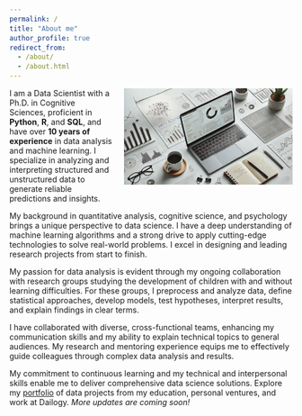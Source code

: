 ```yaml
---
permalink: /
title: "About me"
author_profile: true
redirect_from: 
  - /about/
  - /about.html
---
```


<head>
    <link rel="icon" href="/assets/favicon.png" type="image/x-icon">
</head>

<div style="float: right; margin-left: 20px;">
    <img src="/images/img_about_page_3.jpg" alt="Image About Page" width="300">
</div>

I am a Data Scientist with a Ph.D. in Cognitive Sciences, proficient in **Python**, **R**, and **SQL**, and have over 
**10 years of experience** in data analysis and machine learning. I specialize in analyzing and interpreting structured and unstructured data to generate reliable predictions and insights.

My background in quantitative analysis, cognitive science, and psychology brings a unique perspective to data science. I have a deep understanding of machine learning algorithms and a strong drive to apply cutting-edge technologies to solve real-world problems. I excel in designing and leading research projects from start to finish.

My passion for data analysis is evident through my ongoing collaboration with research groups studying the development of children with and without learning difficulties. For these groups, I preprocess and analyze data, define statistical approaches, develop models, test hypotheses, interpret results, and explain findings in clear terms.

I have collaborated with diverse, cross-functional teams, enhancing my communication skills and my ability to explain technical topics to general audiences. My research and mentoring experience equips me to effectively guide colleagues through complex data analysis and results.

My commitment to continuous learning and my technical and interpersonal skills enable me to deliver comprehensive data science solutions. Explore my [portfolio](/data_proj/) of data projects from my education, personal ventures, and work at Dailogy. *More updates are coming soon!*
